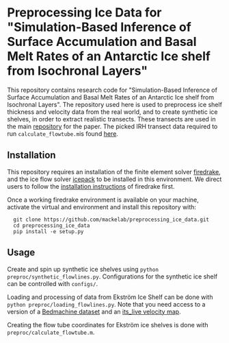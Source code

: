 # Preprocessing Ice Data for "Simulation-Based Inference of Surface Accumulation and Basal Melt Rates of an Antarctic Ice shelf from Isochronal Layers"

This repository contains research code for "Simulation-Based Inference of Surface Accumulation and Basal Melt Rates of an Antarctic Ice shelf from Isochronal Layers".
The repository used here is used to preprocess ice shelf thickness and velocity data from the real world, and to create synthetic ice shelves, in order to extract realistic transects. These transects are used in the main [repository](https://github.com/mackelab/sbi_ice) for the paper.
The picked IRH transect data required to run `calculate_flowtube.m`is found [here](https://doi.org/doi:10.5281/zenodo.10231043).

## Installation

This repository requires an installation of the finite element solver [firedrake](https://www.firedrakeproject.org), and the ice flow solver [icepack](https://icepack.github.io) to be installed in this environment. We direct users to follow the [installation instructions](https://www.firedrakeproject.org/download.html) of firedrake first.

Once a working firedrake environment is available on your machine, activate the virtual and environment and install this repository with:

```
  git clone https://github.com/mackelab/preprocessing_ice_data.git
  cd preprocessing_ice_data
  pip install -e setup.py
```


## Usage

Create and spin up synthetic ice shelves using `python preproc/synthetic_flowlines.py`. Configurations for the synthetic ice shelf can be controlled with `configs/`.

Loading and processing of data from Ekström Ice Shelf can be done with `python preproc/loading_flowlines.py`. Note that you need access to a version of a [Bedmachine dataset](https://nsidc.org/data/nsidc-0756/versions/3) and an [its_live velocity map](https://its-live.jpl.nasa.gov).

Creating the flow tube coordinates for Ekström ice shelves is done with `preproc/calculate_flowtube.m`.
